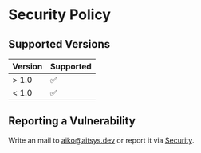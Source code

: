 # Security Policy

## Supported Versions

| Version | Supported          |
| ------- | ------------------ |
| > 1.0   | :white_check_mark: |
| < 1.0   | :white_check_mark: |

## Reporting a Vulnerability

Write an mail to aiko@aitsys.dev or report it via [Security](https://github.com/TediCross/TediCross/security/advisories/new).
